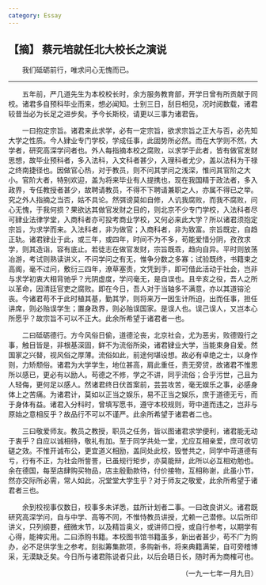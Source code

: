 ```yaml
---
category: Essay
---
```


## 【摘】 蔡元培就任北大校长之演说

　　我们砥砺前行，唯求问心无愧而已。

---

　　五年前，严几道先生为本校校长时，余方服务教育部，开学日曾有所贡献于同校。诸君多自预科毕业而来，想必闻知。士别三日，刮目相见，况时阅数载，诸君较昔当必为长足之进步矣。予今长斯校，请更以三事为诸君告。

　　一曰抱定宗旨。诸君来此求学，必有一定宗旨，欲求宗旨之正大与否，必先知大学之性质。今人肄业专门学校，学成任事，此固势所必然。而在大学则不然，大学者，研究高深学问者也。外人每指摘本校之腐败，以求学于此者，皆有做官发财思想，故毕业预科者，多入法科，入文科者甚少，入理科者尤少，盖以法科为干禄之终南捷径也。因做官心热，对于教员，则不问其学问之浅深，惟问其官阶之大小。官阶大者，特别欢迎，盖为将来毕业有人提携也，现在我国精于政法者，多入政界，专任教授者甚少，故聘请教员，不得不下聘请兼职之人，亦属不得已之举。究之外人指摘之当否，姑不具论。然弭谤莫如自修，人讥我腐败，而我不腐败，问心无愧，于我何损？果欲达其做官发财之目的，则北京不少专门学校，入法科者尽可肄业法律学堂，入商科者亦可投考商业学校，又何必来此大学？所以诸君须抱定宗旨，为求学而来。入法科者，非为做官；入商科者，非为致富。宗旨既定，自趋正轨。诸君肄业于此，或三年，或四年，时间不为不多，苟能爱惜分阴，孜孜求学，则其造诣，容有底止。若徒志在做官发财，宗旨既乖，趋向自异。平时则放荡冶游，考试则熟读讲义，不问学问之有无，惟争分数之多寡；试验既终，书籍束之高阁，毫不过问，敷衍三四年，潦草塞责，文凭到手，即可借此活动于社会，岂非与求学初衷大相背驰乎？光阴虚度，学问毫无，是自误也。且辛亥之役，吾人之所以革命，因清廷官吏之腐败。即在今日，吾人对于当轴多不满意，亦以其道镕沦丧。今诸君苟不于此时植其基，勤其学，则将来万一因生计所迫，出而任事，担任讲席，则必贻误学生；置身政界，则必贻误国家。是误人也。误己误人，又岂本心所愿乎？故宗旨不可以不正大。此余所希望于诸君者一也。

　　二曰砥砺德行。方今风俗日偷，道德沦丧，北京社会，尤为恶劣，败德毁行之事，触目皆是，非根基深固，鲜不为流俗所染，诸君肄业大学，当能束身自爱。然国家之兴替，视风俗之厚薄。流俗如此，前途何堪设想。故必有卓绝之士，以身作则，力矫颓俗。诸君为大学学生，地位甚高，肩此重任，责无旁贷，故诸君不惟思所以感已，更必有以励人。苟德之不修，学之不讲，同乎流俗；合乎污世，己且为人轻侮，更何足以感人。然诸君终日伏首案前，芸芸攻苦，毫无娱乐之事，必感身体上之苦痛。为诸君计，莫如以正当之娱乐，易不正当之娱乐，庶于道德无亏，而于身体有益。诸君入分科时，曾填写愿书，遵守本校规则，苛中道而违之，岂非与原始之意相反乎？故品行不可以不谨严。此余所希望于诸君者二也。

　　三曰敬爱师友。教员之教授，职员之任务，皆以图诸君求学便利，诸君能无动于衷乎？自应以诚相待，敬礼有加。至于同学共处一堂，尤应互相亲爱，庶可收切磋之效。不惟开诚布公，更宜道义相励，盖同处此校，毁誉共之，同学中苛道德有亏，行有不正，为社会所訾詈，已虽规行矩步，亦莫能辩，此所以必互相劝勉也。余在德国，每至店肆购买物品，店主殷勤款待，付价接物，互相称谢，此虽小节，然亦交际所必需，常人如此，况堂堂大学生乎？对于师友之敬爱，此余所希望于诸君者三也。

　　余到校视事仅数日，校事多未详悉，兹所计划者二事。一曰改良讲义。诸君既研究高深学问，自与中学、高等不同，不惟恃教员讲授，尤赖一己潜修。以后所印讲义，只列纲要，细微末节，以及精旨奥义，或讲师口授，或自行参考，以期学有心得，能裨实用。二曰添购书籍。本校图书馆书籍虽多，新出者甚少，苟不广为购办，必不足供学生之参考。刻拟筹集款项，多购新书，将来典籍满架，自可旁稽博采，无漠缺乏矣。今日所与诸君陈说者只此，以后会晤日长，随时再为商榷可也。

<p align="right">（一九一七年一月九日）</p>
